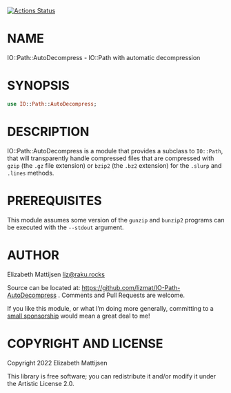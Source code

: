 [![Actions Status](https://github.com/lizmat/IO-Path-AutoDecompress/actions/workflows/test.yml/badge.svg)](https://github.com/lizmat/IO-Path-AutoDecompress/actions)

NAME
====

IO::Path::AutoDecompress - IO::Path with automatic decompression

SYNOPSIS
========

```raku
use IO::Path::AutoDecompress;
```

DESCRIPTION
===========

IO::Path::AutoDecompress is a module that provides a subclass to `IO::Path`, that will transparently handle compressed files that are compressed with `gzip` (the `.gz` file extension) or `bzip2` (the `.bz2` extension) for the `.slurp` and `.lines` methods.

PREREQUISITES
=============

This module assumes some version of the `gunzip` and `bunzip2` programs can be executed with the `--stdout` argument.

AUTHOR
======

Elizabeth Mattijsen <liz@raku.rocks>

Source can be located at: https://github.com/lizmat/IO-Path-AutoDecompress . Comments and Pull Requests are welcome.

If you like this module, or what I’m doing more generally, committing to a [small sponsorship](https://github.com/sponsors/lizmat/) would mean a great deal to me!

COPYRIGHT AND LICENSE
=====================

Copyright 2022 Elizabeth Mattijsen

This library is free software; you can redistribute it and/or modify it under the Artistic License 2.0.

